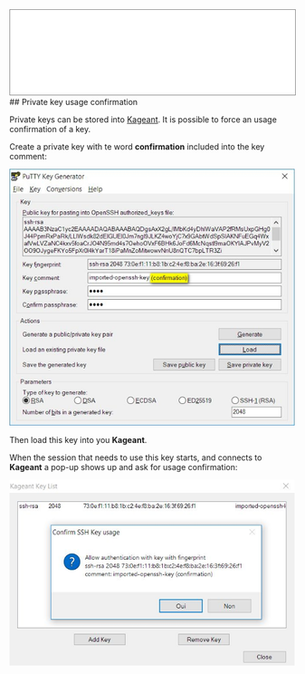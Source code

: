 <div style="text-align: center;"><iframe src="gad.html" frameborder="0" scrolling="no" style="border: 1px solid gray; padding: 0; overflow:hidden; scrolling: no; top:0; left: 0; width: 100%;" onload="this.style.height=(this.contentWindow.document.body.scrollHeight+5)+'px';"></iframe></div>
## Private key usage confirmation

Private keys can be stored into [Kageant](../files/kageant.exe).
It is possible to force an usage confirmation of a key.

Create a private key with te word **confirmation** included into the key comment:

![](../img/config_kittygen.jpg)

Then load this key into you **Kageant**.

When the session that needs to use this key starts, and connects to **Kageant** a pop-up shows up and ask for usage confirmation:

![](../img/ex_kageant.jpg)
